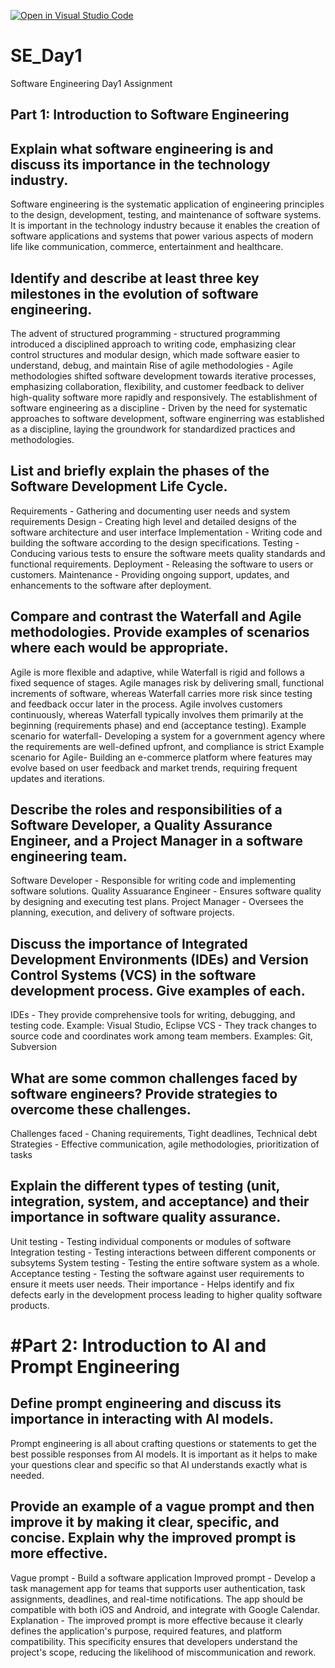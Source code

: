 [![Open in Visual Studio Code](https://classroom.github.com/assets/open-in-vscode-2e0aaae1b6195c2367325f4f02e2d04e9abb55f0b24a779b69b11b9e10269abc.svg)](https://classroom.github.com/online_ide?assignment_repo_id=15540904&assignment_repo_type=AssignmentRepo)
# SE_Day1
Software Engineering Day1 Assignment

## Part 1: Introduction to Software Engineering

## Explain what software engineering is and discuss its importance in the technology industry.
Software engineering is the systematic application of engineering principles to the design, development, testing, and maintenance of software systems. It is important in the technology industry because it enables the creation of software applications and systems that power various aspects of modern life like communication, commerce, entertainment and healthcare.

## Identify and describe at least three key milestones in the evolution of software engineering.
The advent of structured programming - structured programming introduced a disciplined approach to writing code, emphasizing clear control structures and modular design, which made software easier to understand, debug, and maintain
Rise of agile methodologies - Agile methodologies shifted software development towards iterative processes, emphasizing collaboration, flexibility, and customer feedback to deliver high-quality software more rapidly and responsively.
The establishment of software engineering as a discipline - Driven by the need for systematic approaches to software development, software enginerring was established as a discipline, laying the groundwork for standardized practices and methodologies.
## List and briefly explain the phases of the Software Development Life Cycle.
Requirements - Gathering and documenting user needs and system requirements
Design - Creating high level and detailed designs of the software architecture and user interface
Implementation - Writing code and building the software according to the design specifications.
Testing - Conducing various tests to ensure the software meets quality standards and functional requirements.
Deployment - Releasing the software to users or customers.
Maintenance - Providing ongoing support, updates, and enhancements to the software after deployment.
## Compare and contrast the Waterfall and Agile methodologies. Provide examples of scenarios where each would be appropriate.
Agile is more flexible and adaptive, while Waterfall is rigid and follows a fixed sequence of stages.
Agile manages risk by delivering small, functional increments of software, whereas Waterfall carries more risk since testing and feedback occur later in the process.
Agile involves customers continuously, whereas Waterfall typically involves them primarily at the beginning (requirements phase) and end (acceptance testing).
Example scenario for waterfall- Developing a system for a government agency where the requirements are well-defined upfront, and compliance is strict
Example scenario for Agile- Building an e-commerce platform where features may evolve based on user feedback and market trends, requiring frequent updates and iterations.
## Describe the roles and responsibilities of a Software Developer, a Quality Assurance Engineer, and a Project Manager in a software engineering team.
Software Developer - Responsible for writing code and implementing software solutions.
Quality Assuarance Engineer - Ensures software quality by designing and executing test plans.
Project Manager - Oversees the planning, execution, and delivery of software projects. 
## Discuss the importance of Integrated Development Environments (IDEs) and Version Control Systems (VCS) in the software development process. Give examples of each.
IDEs - They provide comprehensive tools for writing, debugging, and testing code. Example: Visual Studio, Eclipse
VCS - They track changes to source code and coordinates work among team members. Examples: Git, Subversion
## What are some common challenges faced by software engineers? Provide strategies to overcome these challenges.
Challenges faced - Chaning requirements, Tight deadlines, Technical debt
Strategies - Effective communication, agile methodologies, prioritization of tasks
## Explain the different types of testing (unit, integration, system, and acceptance) and their importance in software quality assurance.
Unit testing - Testing individual components or modules of software
Integration testing - Testing interactions between different components or subsytems
System testing - Testing the entire software system as a whole.
Acceptance testing - Testing the software against user requirements to ensure it meets user needs.
Their importance - Helps identify and fix defects early in the development process leading to higher quality software products.
# #Part 2: Introduction to AI and Prompt Engineering


## Define prompt engineering and discuss its importance in interacting with AI models.
Prompt engineering is all about crafting questions or statements to get the best possible responses from AI models. It is important as it helps to make your questions clear and specific so that AI understands exactly what is needed.
## Provide an example of a vague prompt and then improve it by making it clear, specific, and concise. Explain why the improved prompt is more effective.
Vague prompt - Build a software application
Improved prompt - Develop a task management app for teams that supports user authentication, task assignments, deadlines, and real-time notifications. The app should be compatible with both iOS and Android, and integrate with Google Calendar.
Explanation - The improved prompt is more effective because it clearly defines the application's purpose, required features, and platform compatibility. This specificity ensures that developers understand the project's scope, reducing the likelihood of miscommunication and rework.
